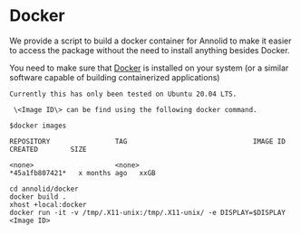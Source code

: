 # Docker

We provide a script to build a docker container for Annolid to make it easier to access the package without the need to install anything besides Docker.

You need to make sure that [Docker](https://docs.docker.com/engine/install/ubuntu/) is installed on your system (or a similar software capable of building containerized applications)


```{note}
Currently this has only been tested on Ubuntu 20.04 LTS.
```


```{note}
 \<Image ID\> can be find using the following docker command.
```
```
$docker images

REPOSITORY                TAG                               IMAGE ID       CREATED        SIZE

<none>                    <none>                            *45a1fb807421*   x months ago   xxGB
```

```
cd annolid/docker
docker build .
xhost +local:docker
docker run -it -v /tmp/.X11-unix:/tmp/.X11-unix/ -e DISPLAY=$DISPLAY  <Image ID>
```

